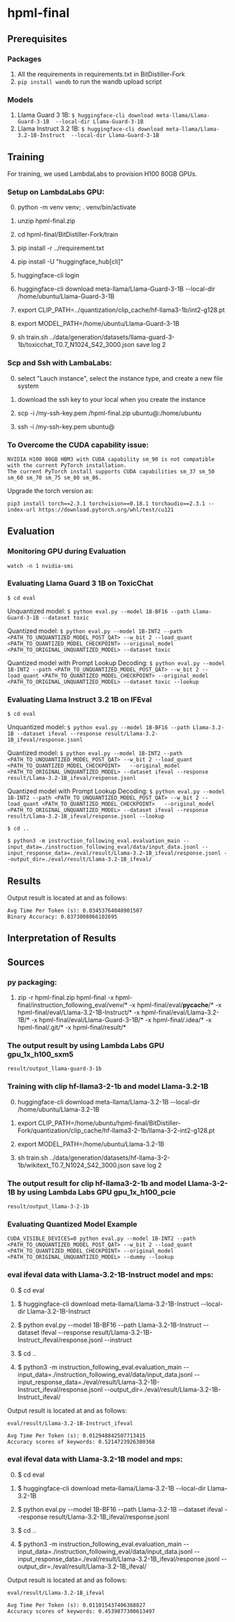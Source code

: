 # hpml-final


## Prerequisites

### Packages
1) All the requirements in requirements.txt in BitDistiller-Fork
2) `pip install wandb` to run the wandb upload script

### Models

1) Llama Guard 3 1B: `$ huggingface-cli download meta-llama/Llama-Guard-3-1B  --local-dir Llama-Guard-3-1B`
2) Llama Instruct 3.2 1B: `$ huggingface-cli download meta-llama/Llama-3.2-1B-Instruct  --local-dir Llama-Guard-3-1B`

## Training
For training, we used LambdaLabs to provision H100 80GB GPUs.

### Setup on LambdaLabs GPU:
0) python -m venv venv; . venv/bin/activate <p>
1) unzip hpml-final.zip <p>
2) cd hpml-final/BitDistiller-Fork/train <p>
3) pip install -r ../requirement.txt <p>
4) pip install -U "huggingface_hub[cli]" <p>
5) huggingface-cli login <p>
6) huggingface-cli download meta-llama/Llama-Guard-3-1B  --local-dir /home/ubuntu/Llama-Guard-3-1B <p>
7) export CLIP_PATH=../quantization/clip_cache/hf-llama3-1b/int2-g128.pt <p>
8) export MODEL_PATH=/home/ubuntu/Llama-Guard-3-1B <p>
9) sh train.sh ../data/generation/datasets/llama-guard-3-1b/toxicchat_T0.7_N1024_S42_3000.json save log 2 <p>

### Scp and Ssh with LambaLabs:
0) select "Lauch instance", select the instance type, and create a new file system <p>
1) download the ssh key to your local when you create the instance <p>
2) scp -i <path to pem>/my-ssh-key.pem <path to py package>/hpml-final.zip ubuntu@<gpu ip>:/home/ubuntu <p>
3) ssh -i <path to pem>/my-ssh-key.pem ubuntu@<gpu ip> <p>

### To Overcome the CUDA capability issue:
```
NVIDIA H100 80GB HBM3 with CUDA capability sm_90 is not compatible with the current PyTorch installation.
The current PyTorch install supports CUDA capabilities sm_37 sm_50 sm_60 sm_70 sm_75 sm_80 sm_86.
```
Upgrade the torch version as:
```
pip3 install torch==2.3.1 torchvision==0.18.1 torchaudio==2.3.1 --index-url https://download.pytorch.org/whl/test/cu121
```

## Evaluation

### Monitoring GPU during Evaluation
`watch -n 1 nvidia-smi`

### Evaluating Llama Guard 3 1B on ToxicChat
`$ cd eval` <p>
Unquantized model: `$ python eval.py --model 1B-BF16 --path Llama-Guard-3-1B --dataset toxic`<p>
Quantized model: ```$ python eval.py --model 1B-INT2 --path <PATH_TO_UNQUANTIZED_MODEL_POST_QAT> --w_bit 2 --load_quant <PATH_TO_QUANTIZED_MODEL_CHECKPOINT> --original_model <PATH_TO_ORIGINAL_UNQUANTIZED_MODEL> --dataset toxic``` <p>
Quantized model with Prompt Lookup Decoding: ```$ python eval.py --model 1B-INT2 --path <PATH_TO_UNQUANTIZED_MODEL_POST_QAT> --w_bit 2 --load_quant <PATH_TO_QUANTIZED_MODEL_CHECKPOINT> --original_model <PATH_TO_ORIGINAL_UNQUANTIZED_MODEL> --dataset toxic --lookup``` <p>

### Evaluating Llama Instruct 3.2 1B on IFEval
`$ cd eval` <p>
Unquantized model: `$ python eval.py --model 1B-BF16 --path Llama-3.2-1B --dataset ifeval --response result/Llama-3.2-1B_ifeval/response.jsonl` <p>
Quantized model: `$ python eval.py --model 1B-INT2 --path <PATH_TO_UNQUANTIZED_MODEL_POST_QAT> --w_bit 2 --load_quant <PATH_TO_QUANTIZED_MODEL_CHECKPOINT>   --original_model <PATH_TO_ORIGINAL_UNQUANTIZED_MODEL> --dataset ifeval --response result/Llama-3.2-1B_ifeval/response.jsonl` <p>
Quantized model with Prompt Lookup Decoding: `$ python eval.py --model 1B-INT2 --path <PATH_TO_UNQUANTIZED_MODEL_POST_QAT> --w_bit 2 --load_quant <PATH_TO_QUANTIZED_MODEL_CHECKPOINT>   --original_model <PATH_TO_ORIGINAL_UNQUANTIZED_MODEL> --dataset ifeval --response result/Llama-3.2-1B_ifeval/response.jsonl --lookup` <p>
`$ cd ..` <p>
`$ python3 -m instruction_following_eval.evaluation_main --input_data=./instruction_following_eval/data/input_data.jsonl --input_response_data=./eval/result/Llama-3.2-1B_ifeval/response.jsonl --output_dir=./eval/result/Llama-3.2-1B_ifeval/`

## Results

Output result is located at and as follows:
```
Avg Time Per Token (s): 0.03453764048901507
Binary Accuracy: 0.8373008066102695
```
## Interpretation of Results

## Sources



### py packaging:
1) zip -r hpml-final.zip hpml-final -x hpml-final/instruction_following_eval/venv/\* -x hpml-final/eval/__pycache__/\* -x hpml-final/eval/Llama-3.2-1B-Instruct/\* -x hpml-final/eval/Llama-3.2-1B/\* -x hpml-final/eval/Llama-Guard-3-1B/\* -x hpml-final/.idea/\* -x hpml-final/.git/\* -x hpml-final/result/\*





### The output result by using Lambda Labs GPU gpu_1x_h100_sxm5
```
result/output_llama-guard-3-1b
```

### Training with clip hf-llama3-2-1b and model Llama-3.2-1B
0) huggingface-cli download meta-llama/Llama-3.2-1B --local-dir /home/ubuntu/Llama-3.2-1B <p>
1) export CLIP_PATH=/home/ubuntu/hpml-final/BitDistiller-Fork/quantization/clip_cache/hf-llama3-2-1b/llama-3-2-int2-g128.pt <p>
2) export MODEL_PATH=/home/ubuntu/Llama-3.2-1B <p>
3) sh train.sh ../data/generation/datasets/hf-llama-3-2-1b/wikitext_T0.7_N1024_S42_3000.json save log 2 <p>

### The output result for clip hf-llama3-2-1b and model Llama-3-2-1B by using Lambda Labs GPU gpu_1x_h100_pcie
```
result/output_llama-3-2-1b
```

### Evaluating Quantized Model Example

```
CUDA_VISIBLE_DEVICES=0 python eval.py --model 1B-INT2 --path <PATH_TO_UNQUANTIZED_MODEL_POST_QAT> --w_bit 2 --load_quant <PATH_TO_QUANTIZED_MODEL_CHECKPOINT> --original_model <PATH_TO_ORIGINAL_UNQUANTIZED_MODEL> --dummy --lookup
```

### eval ifeval data with Llama-3.2-1B-Instruct model and mps:
0) $ cd eval <p>
1) $ huggingface-cli download meta-llama/Llama-3.2-1B-Instruct --local-dir Llama-3.2-1B-Instruct <p>
2) $ python eval.py --model 1B-BF16 --path Llama-3.2-1B-Instruct --dataset ifeval --response result/Llama-3.2-1B-Instruct_ifeval/response.jsonl --instruct <p>
3) $ cd .. <p>
4) $ python3 -m instruction_following_eval.evaluation_main --input_data=./instruction_following_eval/data/input_data.jsonl --input_response_data=./eval/result/Llama-3.2-1B-Instruct_ifeval/response.jsonl --output_dir=./eval/result/Llama-3.2-1B-Instruct_ifeval/

Output result is located at and as follows:
```
eval/result/Llama-3.2-1B-Instruct_ifeval

Avg Time Per Token (s): 0.012948842507713415
Accuracy scores of keywords: 0.5214723926380368 
```

### eval ifeval data with Llama-3.2-1B model and mps:
0) $ cd eval <p>
1) $ huggingface-cli download meta-llama/Llama-3.2-1B --local-dir Llama-3.2-1B <p>
2) $ python eval.py --model 1B-BF16 --path Llama-3.2-1B --dataset ifeval --response result/Llama-3.2-1B_ifeval/response.jsonl <p>
3) $ cd .. <p>
4) $ python3 -m instruction_following_eval.evaluation_main --input_data=./instruction_following_eval/data/input_data.jsonl --input_response_data=./eval/result/Llama-3.2-1B_ifeval/response.jsonl --output_dir=./eval/result/Llama-3.2-1B_ifeval/

Output result is located at and as follows:
```
eval/result/Llama-3.2-1B_ifeval

Avg Time Per Token (s): 0.011015437406368827
Accuracy scores of keywords: 0.4539877300613497
```


